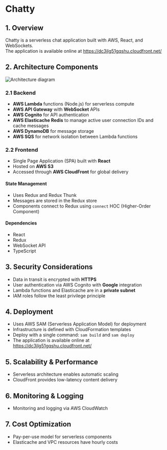 # Chatty

## 1. Overview

Chatty is a serverless chat application built with AWS, React, and WebSockets.  
The application is available online at https://dc3jlg51gqshu.cloudfront.net/

## 2. Architecture Components

![Architecture diagram](https://lucid.app/publicSegments/view/27e7f65d-2111-4c33-b360-649aab219ab4/image.jpeg)

### 2.1 Backend

- **AWS Lambda** functions (Node.js) for serverless compute
- **AWS API Gateway** with **WebSocket** APIs
- **AWS Cognito** for API authentication
- **AWS Elasticache Redis** to manage active user connection IDs and cache messages
- **AWS DynamoDB** for message storage
- **AWS SQS** for network isolation between Lambda functions

### 2.2 Frontend

- Single Page Application (SPA) built with **React**
- Hosted on **AWS S3**
- Accessed through **AWS CloudFront** for global delivery

#### State Management

- Uses Redux and Redux Thunk
- Messages are stored in the Redux store
- Components connect to Redux using `connect` HOC (Higher-Order Component)

#### Dependencies

- React
- Redux
- WebSocket API
- TypeScript

## 3. Security Considerations

- Data in transit is encrypted with **HTTPS**
- User authentication via AWS Cognito with **Google** integration
- Lambda functions and Elasticache are in a **private subnet**
- IAM roles follow the least privilege principle

## 4. Deployment

- Uses AWS SAM (Serverless Application Model) for deployment
- Infrastructure is defined with CloudFormation templates
- Deploy with a single command: `sam build` and `sam deploy`
- The application is available online at https://dc3jlg51gqshu.cloudfront.net/

## 5. Scalability & Performance

- Serverless architecture enables automatic scaling
- CloudFront provides low-latency content delivery

## 6. Monitoring & Logging

- Monitoring and logging via AWS CloudWatch

## 7. Cost Optimization

- Pay-per-use model for serverless components
- Elasticache and VPC resources have hourly costs
